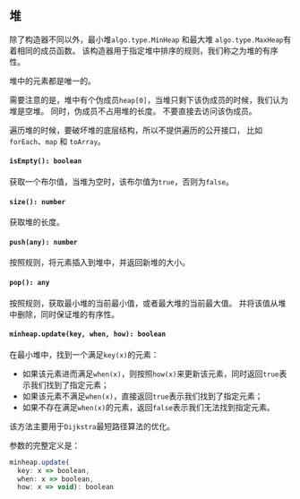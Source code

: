 <a name="t"></a>

<a name="heap"></a>
## 堆
除了构造器不同以外，最小堆`algo.type.MinHeap` 和最大堆 `algo.type.MaxHeap`有着相同的成员函数。
该构造器用于指定堆中排序的规则，我们称之为堆的有序性。

堆中的元素都是唯一的。

需要注意的是，堆中有个伪成员`heap[0]`，当堆只剩下该伪成员的时候，我们认为堆是空堆。
同时，伪成员不占用堆的长度。
不要直接去访问该伪成员。

遍历堆的时候，要破坏堆的底层结构，所以不提供遍历的公开接口，
比如`forEach`、`map` 和 `toArray`。 

#### `isEmpty(): boolean`
获取一个布尔值，当堆为空时，该布尔值为`true`，否则为`false`。
#### `size(): number`
获取堆的长度。
#### `push(any): number`
按照规则，将元素插入到堆中，并返回新堆的大小。
#### `pop(): any`
按照规则，获取最小堆的当前最小值，或者最大堆的当前最大值。
并将该值从堆中删除，同时保证堆的有序性。
#### `minheap.update(key, when, how): boolean`
在最小堆中，找到一个满足`key(x)`的元素：
* 如果该元素进而满足`when(x)`，则按照`how(x)`来更新该元素，同时返回`true`表示我们找到了指定元素；
* 如果该元素不满足`when(x)`，直接返回`true`表示我们找到了指定元素；
* 如果不存在满足`when(x)`的元素，返回`false`表示我们无法找到指定元素。

该方法主要用于`Dijkstra`最短路径算法的优化。

参数的完整定义是：
```JavaScript
minheap.update(
  key: x => boolean, 
  when: x => boolean, 
  how: x => void): boolean
```

<!--[Back to top](#t)-->